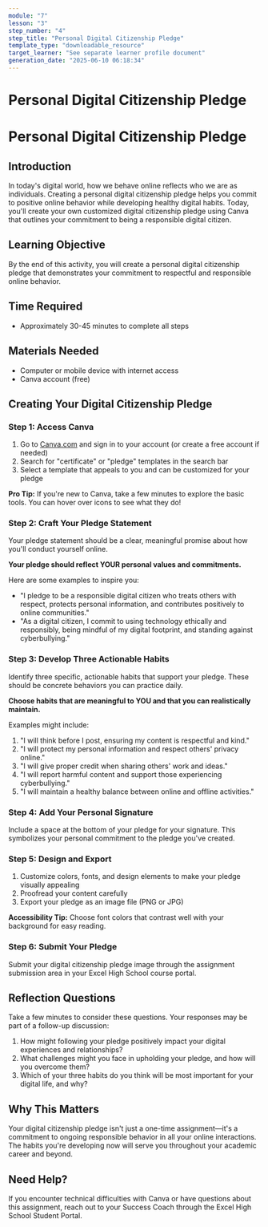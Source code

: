 ```yaml
---
module: "7"
lesson: "3"
step_number: "4"
step_title: "Personal Digital Citizenship Pledge"
template_type: "downloadable_resource"
target_learner: "See separate learner profile document"
generation_date: "2025-06-10 06:18:34"
---
```


# Personal Digital Citizenship Pledge

# Personal Digital Citizenship Pledge

## Introduction
In today's digital world, how we behave online reflects who we are as individuals. Creating a personal digital citizenship pledge helps you commit to positive online behavior while developing healthy digital habits. Today, you'll create your own customized digital citizenship pledge using Canva that outlines your commitment to being a responsible digital citizen.

## Learning Objective
By the end of this activity, you will create a personal digital citizenship pledge that demonstrates your commitment to respectful and responsible online behavior.

## Time Required
* Approximately 30-45 minutes to complete all steps

## Materials Needed
* Computer or mobile device with internet access
* Canva account (free)

## Creating Your Digital Citizenship Pledge

### Step 1: Access Canva
1. Go to [Canva.com](https://www.canva.com/) and sign in to your account (or create a free account if needed)
2. Search for "certificate" or "pledge" templates in the search bar
3. Select a template that appeals to you and can be customized for your pledge

**Pro Tip:** If you're new to Canva, take a few minutes to explore the basic tools. You can hover over icons to see what they do!

### Step 2: Craft Your Pledge Statement
Your pledge statement should be a clear, meaningful promise about how you'll conduct yourself online. 

**Your pledge should reflect YOUR personal values and commitments.**

Here are some examples to inspire you:
* "I pledge to be a responsible digital citizen who treats others with respect, protects personal information, and contributes positively to online communities."
* "As a digital citizen, I commit to using technology ethically and responsibly, being mindful of my digital footprint, and standing against cyberbullying."

### Step 3: Develop Three Actionable Habits
Identify three specific, actionable habits that support your pledge. These should be concrete behaviors you can practice daily. 

**Choose habits that are meaningful to YOU and that you can realistically maintain.**

Examples might include:

1. "I will think before I post, ensuring my content is respectful and kind."
2. "I will protect my personal information and respect others' privacy online."
3. "I will give proper credit when sharing others' work and ideas."
4. "I will report harmful content and support those experiencing cyberbullying."
5. "I will maintain a healthy balance between online and offline activities."

### Step 4: Add Your Personal Signature
Include a space at the bottom of your pledge for your signature. This symbolizes your personal commitment to the pledge you've created.

### Step 5: Design and Export
1. Customize colors, fonts, and design elements to make your pledge visually appealing
2. Proofread your content carefully
3. Export your pledge as an image file (PNG or JPG)

**Accessibility Tip:** Choose font colors that contrast well with your background for easy reading.

### Step 6: Submit Your Pledge
Submit your digital citizenship pledge image through the assignment submission area in your Excel High School course portal. 

## Reflection Questions
Take a few minutes to consider these questions. Your responses may be part of a follow-up discussion:

1. How might following your pledge positively impact your digital experiences and relationships?
2. What challenges might you face in upholding your pledge, and how will you overcome them?
3. Which of your three habits do you think will be most important for your digital life, and why?

## Why This Matters
Your digital citizenship pledge isn't just a one-time assignment—it's a commitment to ongoing responsible behavior in all your online interactions. The habits you're developing now will serve you throughout your academic career and beyond.

## Need Help?
If you encounter technical difficulties with Canva or have questions about this assignment, reach out to your Success Coach through the Excel High School Student Portal.